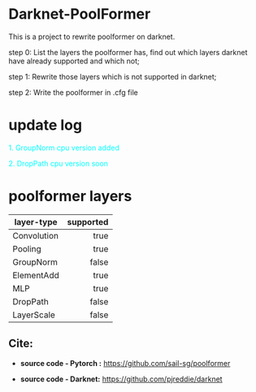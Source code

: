 # Darknet-PoolFormer #
This is a project to rewrite poolformer on darknet.

step 0: List the layers the poolformer has, find out which layers darknet have already supported and which not;

step 1: Rewrite those layers which is not supported in darknet;

step 2: Write the poolformer in .cfg file 

# update log #
<font color=#00ffff>1. GroupNorm cpu version added</font>


<font color=#00ffff>2. DropPath cpu version soon</font>

# poolformer layers #

| layer-type    | supported |
| ------------  | --------: |  
| Convolution   |   true   |  
| Pooling   |   true   |  
| GroupNorm   |   false   |  
| ElementAdd   |   true   |  
| MLP   |   true   |  
| DropPath   |   false   |  
| LayerScale   |   false   |  





## Cite: 

* **source code - Pytorch :** https://github.com/sail-sg/poolformer

* **source code - Darknet:** https://github.com/pjreddie/darknet
